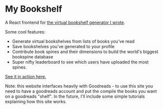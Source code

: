 # My Bookshelf

A React frontend for [the virtual bookshelf generator I wrote](https://github.com/nuffertaylor/bookshelf).

Some cool features:

- Generate virtual bookshelves from lists of books you've read
- Save bookshelves you've generated to your profile
- Contribute book spines and their dimensions to build the world's biggest bookspine database
- Super nifty leaderboard to see which users have uploaded the most spines.

[See it in action here.](https://bookshelf-lime.vercel.app)

Note: this website interfaces heavily with Goodreads - to use this site you need to have a goodreads account and put the compile the books you want on a goodreads "shelf". In the future, I'll include some simple tutorials explaining how this site works.
